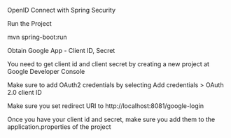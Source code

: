OpenID Connect with Spring Security

  Run the Project
  
  mvn spring-boot:run

Obtain Google App - Client ID, Secret

  You need to get client id and client secret by creating a new project at Google Developer Console

Make sure to add OAuth2 credentials by selecting Add credentials > OAuth 2.0 client ID

Make sure you set redirect URI to http://localhost:8081/google-login

Once you have your client id and secret, make sure you add them to the application.properties of the project
